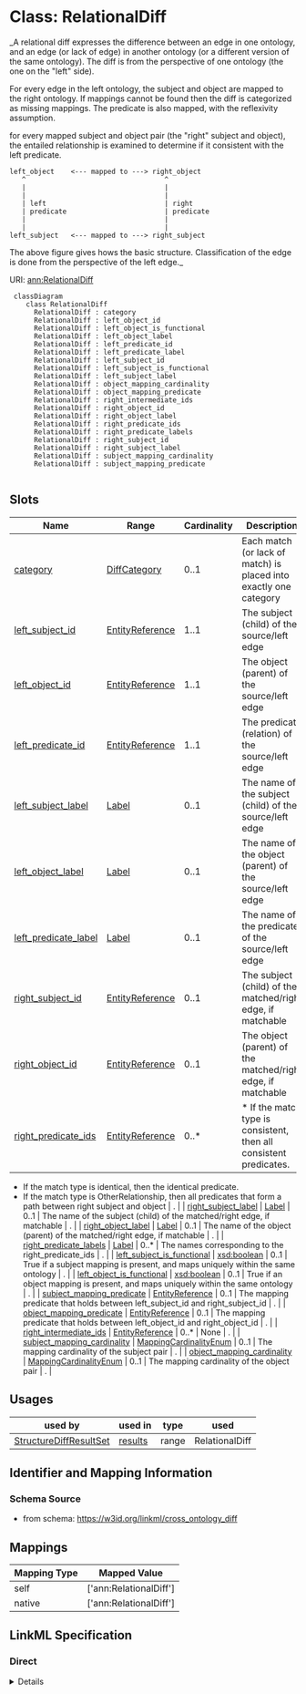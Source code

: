# Class: RelationalDiff
_A relational diff expresses the difference between an edge in one ontology, and an edge (or lack of edge) in
another ontology (or a different version of the same ontology). The diff is from the perspective of one
ontology (the one on the "left" side).

For every edge in the left ontology, the subject and object are mapped to the right ontology.
If mappings cannot be found then the diff is categorized as missing mappings.
The predicate is also mapped, with the reflexivity assumption.

for every mapped subject and object pair (the "right" subject and object), the entailed relationship
is examined to determine if it consistent with the left predicate.

```
left_object    <--- mapped to ---> right_object
   ^                                  ^
   |                                  |
   |                                  |
   | left                             | right
   | predicate                        | predicate
   |                                  |
   |                                  |
left_subject   <--- mapped to ---> right_subject
```

The above figure gives hows the basic structure. Classification of the edge is done from the perspective
of the left edge._





URI: [ann:RelationalDiff](https://w3id.org/linkml/text_annotator/RelationalDiff)




```{mermaid}
 classDiagram
    class RelationalDiff
      RelationalDiff : category
      RelationalDiff : left_object_id
      RelationalDiff : left_object_is_functional
      RelationalDiff : left_object_label
      RelationalDiff : left_predicate_id
      RelationalDiff : left_predicate_label
      RelationalDiff : left_subject_id
      RelationalDiff : left_subject_is_functional
      RelationalDiff : left_subject_label
      RelationalDiff : object_mapping_cardinality
      RelationalDiff : object_mapping_predicate
      RelationalDiff : right_intermediate_ids
      RelationalDiff : right_object_id
      RelationalDiff : right_object_label
      RelationalDiff : right_predicate_ids
      RelationalDiff : right_predicate_labels
      RelationalDiff : right_subject_id
      RelationalDiff : right_subject_label
      RelationalDiff : subject_mapping_cardinality
      RelationalDiff : subject_mapping_predicate
      
```




<!-- no inheritance hierarchy -->


## Slots

| Name | Range | Cardinality | Description  | Info |
| ---  | --- | --- | --- | --- |
| [category](category.md) | [DiffCategory](DiffCategory.md) | 0..1 | Each match (or lack of match) is placed into exactly one category  | . |
| [left_subject_id](left_subject_id.md) | [EntityReference](EntityReference.md) | 1..1 | The subject (child) of the source/left edge  | . |
| [left_object_id](left_object_id.md) | [EntityReference](EntityReference.md) | 1..1 | The object (parent) of the source/left edge  | . |
| [left_predicate_id](left_predicate_id.md) | [EntityReference](EntityReference.md) | 1..1 | The predicate (relation) of the source/left edge  | . |
| [left_subject_label](left_subject_label.md) | [Label](Label.md) | 0..1 | The name of the subject (child) of the source/left edge  | . |
| [left_object_label](left_object_label.md) | [Label](Label.md) | 0..1 | The name of the object (parent) of the source/left edge  | . |
| [left_predicate_label](left_predicate_label.md) | [Label](Label.md) | 0..1 | The name of the predicate of the source/left edge  | . |
| [right_subject_id](right_subject_id.md) | [EntityReference](EntityReference.md) | 0..1 | The subject (child) of the matched/right edge, if matchable  | . |
| [right_object_id](right_object_id.md) | [EntityReference](EntityReference.md) | 0..1 | The object (parent) of the matched/right edge, if matchable  | . |
| [right_predicate_ids](right_predicate_ids.md) | [EntityReference](EntityReference.md) | 0..* | * If the match type is consistent, then all consistent predicates.
* If the match type is identical, then the identical predicate.
* If the match type is OtherRelationship, then all predicates that form a path between right subject and object  | . |
| [right_subject_label](right_subject_label.md) | [Label](Label.md) | 0..1 | The name of the subject (child) of the matched/right edge, if matchable  | . |
| [right_object_label](right_object_label.md) | [Label](Label.md) | 0..1 | The name of the object (parent) of the matched/right edge, if matchable  | . |
| [right_predicate_labels](right_predicate_labels.md) | [Label](Label.md) | 0..* | The names corresponding to the right_predicate_ids  | . |
| [left_subject_is_functional](left_subject_is_functional.md) | [xsd:boolean](http://www.w3.org/2001/XMLSchema#boolean) | 0..1 | True if a subject mapping is present, and maps uniquely within the same ontology  | . |
| [left_object_is_functional](left_object_is_functional.md) | [xsd:boolean](http://www.w3.org/2001/XMLSchema#boolean) | 0..1 | True if an object mapping is present, and maps uniquely within the same ontology  | . |
| [subject_mapping_predicate](subject_mapping_predicate.md) | [EntityReference](EntityReference.md) | 0..1 | The mapping predicate that holds between left_subject_id and right_subject_id  | . |
| [object_mapping_predicate](object_mapping_predicate.md) | [EntityReference](EntityReference.md) | 0..1 | The mapping predicate that holds between left_object_id and right_object_id  | . |
| [right_intermediate_ids](right_intermediate_ids.md) | [EntityReference](EntityReference.md) | 0..* | None  | . |
| [subject_mapping_cardinality](subject_mapping_cardinality.md) | [MappingCardinalityEnum](MappingCardinalityEnum.md) | 0..1 | The mapping cardinality of the subject pair  | . |
| [object_mapping_cardinality](object_mapping_cardinality.md) | [MappingCardinalityEnum](MappingCardinalityEnum.md) | 0..1 | The mapping cardinality of the object pair  | . |


## Usages


| used by | used in | type | used |
| ---  | --- | --- | --- |
| [StructureDiffResultSet](StructureDiffResultSet.md) | [results](results.md) | range | RelationalDiff |



## Identifier and Mapping Information







### Schema Source


* from schema: https://w3id.org/linkml/cross_ontology_diff







## Mappings

| Mapping Type | Mapped Value |
| ---  | ---  |
| self | ['ann:RelationalDiff'] |
| native | ['ann:RelationalDiff'] |


## LinkML Specification

<!-- TODO: investigate https://stackoverflow.com/questions/37606292/how-to-create-tabbed-code-blocks-in-mkdocs-or-sphinx -->

### Direct

<details>
```yaml
name: RelationalDiff
description: "A relational diff expresses the difference between an edge in one ontology,\
  \ and an edge (or lack of edge) in\nanother ontology (or a different version of\
  \ the same ontology). The diff is from the perspective of one\nontology (the one\
  \ on the \"left\" side).\n\nFor every edge in the left ontology, the subject and\
  \ object are mapped to the right ontology.\nIf mappings cannot be found then the\
  \ diff is categorized as missing mappings.\nThe predicate is also mapped, with the\
  \ reflexivity assumption.\n\nfor every mapped subject and object pair (the \"right\"\
  \ subject and object), the entailed relationship\nis examined to determine if it\
  \ consistent with the left predicate.\n\n```\nleft_object    <--- mapped to --->\
  \ right_object\n   ^                                  ^\n   |                  \
  \                |\n   |                                  |\n   | left         \
  \                    | right\n   | predicate                        | predicate\n\
  \   |                                  |\n   |                                 \
  \ |\nleft_subject   <--- mapped to ---> right_subject\n```\n\nThe above figure gives\
  \ hows the basic structure. Classification of the edge is done from the perspective\n\
  of the left edge."
from_schema: https://w3id.org/linkml/cross_ontology_diff
attributes:
  category:
    name: category
    description: Each match (or lack of match) is placed into exactly one category
    from_schema: https://w3id.org/linkml/cross_ontology_diff
    range: DiffCategory
  left_subject_id:
    name: left_subject_id
    description: The subject (child) of the source/left edge
    from_schema: https://w3id.org/linkml/cross_ontology_diff
    mixins:
    - left_side
    - subject
    range: EntityReference
    required: true
  left_object_id:
    name: left_object_id
    description: The object (parent) of the source/left edge
    from_schema: https://w3id.org/linkml/cross_ontology_diff
    mixins:
    - left_side
    - object
    range: EntityReference
    required: true
  left_predicate_id:
    name: left_predicate_id
    description: The predicate (relation) of the source/left edge
    from_schema: https://w3id.org/linkml/cross_ontology_diff
    mixins:
    - left_side
    - predicate
    range: EntityReference
    required: true
  left_subject_label:
    name: left_subject_label
    description: The name of the subject (child) of the source/left edge
    from_schema: https://w3id.org/linkml/cross_ontology_diff
    mixins:
    - left_side
    - subject
    - label
    range: Label
  left_object_label:
    name: left_object_label
    description: The name of the object (parent) of the source/left edge
    from_schema: https://w3id.org/linkml/cross_ontology_diff
    mixins:
    - left_side
    - object
    - label
    range: Label
  left_predicate_label:
    name: left_predicate_label
    description: The name of the predicate of the source/left edge
    from_schema: https://w3id.org/linkml/cross_ontology_diff
    mixins:
    - left_side
    - predicate
    - label
    range: Label
  right_subject_id:
    name: right_subject_id
    description: The subject (child) of the matched/right edge, if matchable
    from_schema: https://w3id.org/linkml/cross_ontology_diff
    mixins:
    - right_side
    - subject
    range: EntityReference
  right_object_id:
    name: right_object_id
    description: The object (parent) of the matched/right edge, if matchable
    from_schema: https://w3id.org/linkml/cross_ontology_diff
    mixins:
    - right_side
    - object
    range: EntityReference
  right_predicate_ids:
    name: right_predicate_ids
    description: '* If the match type is consistent, then all consistent predicates.

      * If the match type is identical, then the identical predicate.

      * If the match type is OtherRelationship, then all predicates that form a path
      between right subject and object'
    from_schema: https://w3id.org/linkml/cross_ontology_diff
    mixins:
    - right_side
    - predicate
    multivalued: true
    range: EntityReference
  right_subject_label:
    name: right_subject_label
    description: The name of the subject (child) of the matched/right edge, if matchable
    from_schema: https://w3id.org/linkml/cross_ontology_diff
    mixins:
    - right_side
    - subject
    - label
    range: Label
  right_object_label:
    name: right_object_label
    description: The name of the object (parent) of the matched/right edge, if matchable
    from_schema: https://w3id.org/linkml/cross_ontology_diff
    mixins:
    - right_side
    - object
    - label
    range: Label
  right_predicate_labels:
    name: right_predicate_labels
    description: The names corresponding to the right_predicate_ids
    from_schema: https://w3id.org/linkml/cross_ontology_diff
    mixins:
    - right_side
    - predicate
    - label
    multivalued: true
    range: Label
  left_subject_is_functional:
    name: left_subject_is_functional
    description: True if a subject mapping is present, and maps uniquely within the
      same ontology
    from_schema: https://w3id.org/linkml/cross_ontology_diff
    mixins:
    - left_side
    - is_functional
  left_object_is_functional:
    name: left_object_is_functional
    description: True if an object mapping is present, and maps uniquely within the
      same ontology
    from_schema: https://w3id.org/linkml/cross_ontology_diff
    mixins:
    - left_side
    - is_functional
  subject_mapping_predicate:
    name: subject_mapping_predicate
    description: The mapping predicate that holds between left_subject_id and right_subject_id
    from_schema: https://w3id.org/linkml/cross_ontology_diff
    mixins:
    - subject
    - predicate
    range: EntityReference
  object_mapping_predicate:
    name: object_mapping_predicate
    description: The mapping predicate that holds between left_object_id and right_object_id
    from_schema: https://w3id.org/linkml/cross_ontology_diff
    mixins:
    - subject
    - predicate
    range: EntityReference
  right_intermediate_ids:
    name: right_intermediate_ids
    from_schema: https://w3id.org/linkml/cross_ontology_diff
    multivalued: true
    range: EntityReference
  subject_mapping_cardinality:
    name: subject_mapping_cardinality
    description: The mapping cardinality of the subject pair
    from_schema: https://w3id.org/linkml/cross_ontology_diff
    range: MappingCardinalityEnum
  object_mapping_cardinality:
    name: object_mapping_cardinality
    description: The mapping cardinality of the object pair
    from_schema: https://w3id.org/linkml/cross_ontology_diff
    range: MappingCardinalityEnum

```
</details>

### Induced

<details>
```yaml
name: RelationalDiff
description: "A relational diff expresses the difference between an edge in one ontology,\
  \ and an edge (or lack of edge) in\nanother ontology (or a different version of\
  \ the same ontology). The diff is from the perspective of one\nontology (the one\
  \ on the \"left\" side).\n\nFor every edge in the left ontology, the subject and\
  \ object are mapped to the right ontology.\nIf mappings cannot be found then the\
  \ diff is categorized as missing mappings.\nThe predicate is also mapped, with the\
  \ reflexivity assumption.\n\nfor every mapped subject and object pair (the \"right\"\
  \ subject and object), the entailed relationship\nis examined to determine if it\
  \ consistent with the left predicate.\n\n```\nleft_object    <--- mapped to --->\
  \ right_object\n   ^                                  ^\n   |                  \
  \                |\n   |                                  |\n   | left         \
  \                    | right\n   | predicate                        | predicate\n\
  \   |                                  |\n   |                                 \
  \ |\nleft_subject   <--- mapped to ---> right_subject\n```\n\nThe above figure gives\
  \ hows the basic structure. Classification of the edge is done from the perspective\n\
  of the left edge."
from_schema: https://w3id.org/linkml/cross_ontology_diff
attributes:
  category:
    name: category
    description: Each match (or lack of match) is placed into exactly one category
    from_schema: https://w3id.org/linkml/cross_ontology_diff
    alias: category
    owner: RelationalDiff
    range: DiffCategory
  left_subject_id:
    name: left_subject_id
    description: The subject (child) of the source/left edge
    from_schema: https://w3id.org/linkml/cross_ontology_diff
    mixins:
    - left_side
    - subject
    alias: left_subject_id
    owner: RelationalDiff
    range: EntityReference
    required: true
  left_object_id:
    name: left_object_id
    description: The object (parent) of the source/left edge
    from_schema: https://w3id.org/linkml/cross_ontology_diff
    mixins:
    - left_side
    - object
    alias: left_object_id
    owner: RelationalDiff
    range: EntityReference
    required: true
  left_predicate_id:
    name: left_predicate_id
    description: The predicate (relation) of the source/left edge
    from_schema: https://w3id.org/linkml/cross_ontology_diff
    mixins:
    - left_side
    - predicate
    alias: left_predicate_id
    owner: RelationalDiff
    range: EntityReference
    required: true
  left_subject_label:
    name: left_subject_label
    description: The name of the subject (child) of the source/left edge
    from_schema: https://w3id.org/linkml/cross_ontology_diff
    mixins:
    - left_side
    - subject
    - label
    alias: left_subject_label
    owner: RelationalDiff
    range: Label
  left_object_label:
    name: left_object_label
    description: The name of the object (parent) of the source/left edge
    from_schema: https://w3id.org/linkml/cross_ontology_diff
    mixins:
    - left_side
    - object
    - label
    alias: left_object_label
    owner: RelationalDiff
    range: Label
  left_predicate_label:
    name: left_predicate_label
    description: The name of the predicate of the source/left edge
    from_schema: https://w3id.org/linkml/cross_ontology_diff
    mixins:
    - left_side
    - predicate
    - label
    alias: left_predicate_label
    owner: RelationalDiff
    range: Label
  right_subject_id:
    name: right_subject_id
    description: The subject (child) of the matched/right edge, if matchable
    from_schema: https://w3id.org/linkml/cross_ontology_diff
    mixins:
    - right_side
    - subject
    alias: right_subject_id
    owner: RelationalDiff
    range: EntityReference
  right_object_id:
    name: right_object_id
    description: The object (parent) of the matched/right edge, if matchable
    from_schema: https://w3id.org/linkml/cross_ontology_diff
    mixins:
    - right_side
    - object
    alias: right_object_id
    owner: RelationalDiff
    range: EntityReference
  right_predicate_ids:
    name: right_predicate_ids
    description: '* If the match type is consistent, then all consistent predicates.

      * If the match type is identical, then the identical predicate.

      * If the match type is OtherRelationship, then all predicates that form a path
      between right subject and object'
    from_schema: https://w3id.org/linkml/cross_ontology_diff
    mixins:
    - right_side
    - predicate
    multivalued: true
    alias: right_predicate_ids
    owner: RelationalDiff
    range: EntityReference
  right_subject_label:
    name: right_subject_label
    description: The name of the subject (child) of the matched/right edge, if matchable
    from_schema: https://w3id.org/linkml/cross_ontology_diff
    mixins:
    - right_side
    - subject
    - label
    alias: right_subject_label
    owner: RelationalDiff
    range: Label
  right_object_label:
    name: right_object_label
    description: The name of the object (parent) of the matched/right edge, if matchable
    from_schema: https://w3id.org/linkml/cross_ontology_diff
    mixins:
    - right_side
    - object
    - label
    alias: right_object_label
    owner: RelationalDiff
    range: Label
  right_predicate_labels:
    name: right_predicate_labels
    description: The names corresponding to the right_predicate_ids
    from_schema: https://w3id.org/linkml/cross_ontology_diff
    mixins:
    - right_side
    - predicate
    - label
    multivalued: true
    alias: right_predicate_labels
    owner: RelationalDiff
    range: Label
  left_subject_is_functional:
    name: left_subject_is_functional
    description: True if a subject mapping is present, and maps uniquely within the
      same ontology
    from_schema: https://w3id.org/linkml/cross_ontology_diff
    mixins:
    - left_side
    - is_functional
    alias: left_subject_is_functional
    owner: RelationalDiff
    range: boolean
  left_object_is_functional:
    name: left_object_is_functional
    description: True if an object mapping is present, and maps uniquely within the
      same ontology
    from_schema: https://w3id.org/linkml/cross_ontology_diff
    mixins:
    - left_side
    - is_functional
    alias: left_object_is_functional
    owner: RelationalDiff
    range: boolean
  subject_mapping_predicate:
    name: subject_mapping_predicate
    description: The mapping predicate that holds between left_subject_id and right_subject_id
    from_schema: https://w3id.org/linkml/cross_ontology_diff
    mixins:
    - subject
    - predicate
    alias: subject_mapping_predicate
    owner: RelationalDiff
    range: EntityReference
  object_mapping_predicate:
    name: object_mapping_predicate
    description: The mapping predicate that holds between left_object_id and right_object_id
    from_schema: https://w3id.org/linkml/cross_ontology_diff
    mixins:
    - subject
    - predicate
    alias: object_mapping_predicate
    owner: RelationalDiff
    range: EntityReference
  right_intermediate_ids:
    name: right_intermediate_ids
    from_schema: https://w3id.org/linkml/cross_ontology_diff
    multivalued: true
    alias: right_intermediate_ids
    owner: RelationalDiff
    range: EntityReference
  subject_mapping_cardinality:
    name: subject_mapping_cardinality
    description: The mapping cardinality of the subject pair
    from_schema: https://w3id.org/linkml/cross_ontology_diff
    alias: subject_mapping_cardinality
    owner: RelationalDiff
    range: MappingCardinalityEnum
  object_mapping_cardinality:
    name: object_mapping_cardinality
    description: The mapping cardinality of the object pair
    from_schema: https://w3id.org/linkml/cross_ontology_diff
    alias: object_mapping_cardinality
    owner: RelationalDiff
    range: MappingCardinalityEnum

```
</details>